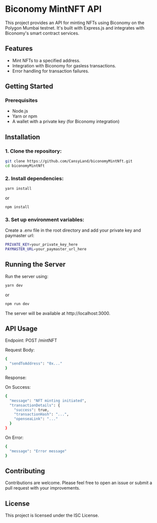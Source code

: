 
# Biconomy MintNFT API

This project provides an API for minting NFTs using Biconomy on the Polygon Mumbai testnet. It's built with Express.js and integrates with Biconomy's smart contract services.

## Features

- Mint NFTs to a specified address.
- Integration with Biconomy for gasless transactions.
- Error handling for transaction failures.


## Getting Started

### Prerequisites

- Node.js
- Yarn or npm
- A wallet with a private key (for Biconomy integration)

## Installation

### 1. Clone the repository:
```bash
git clone https://github.com/CansyLand/biconomyMintNft.git
cd biconomyMintNft
```

### 2. Install dependencies:
```bash
yarn install
```

or

```bash
npm install
```

### 3. Set up environment variables:
Create a .env file in the root directory and add your private key and paymaster url:
```bash
PRIVATE_KEY=your_private_key_here
PAYMASTER_URL=your_paymaster_url_here
```

## Running the Server
Run the server using:
```bash
yarn dev
```

or

```bash
npm run dev
```

The server will be available at http://localhost:3000.

## API Usage
Endpoint: POST /mintNFT

Request Body:
```bash
{
  "sendToAddress": "0x..."
}
```

Response:

On Success:
```bash
{
  "message": "NFT minting initiated",
  "transactionDetails": {
    "success": true,
    "transactionHash": "...",
    "openseaLink": "..."
  }
}
```
On Error:
```bash
{
  "message": "Error message"
}
```

## Contributing

Contributions are welcome. Please feel free to open an issue or submit a pull request with your improvements.

## License

This project is licensed under the ISC License.